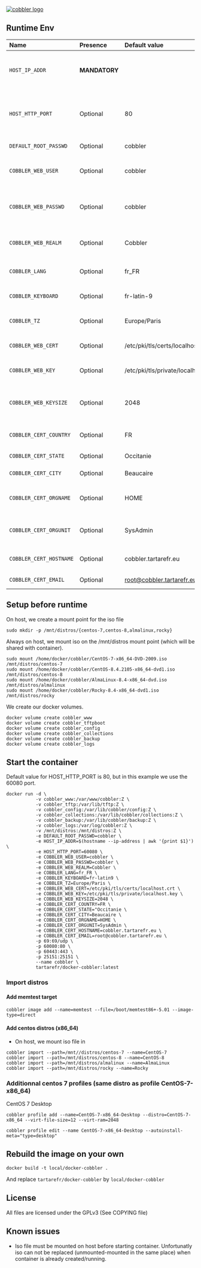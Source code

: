 [![cobbler logo](https://cobbler.github.io/images/logo-brand.png)](http://cobbler.github.io/ "cobbler")

## Runtime Env

| Name                     | Presence      | Default value                      | Comment                                                   |
| :---                     | :---          | :---                               | :---                                                      |
|  `HOST_IP_ADDR`          | __MANDATORY__ |                                    | Physical host IP address (usefull for cobbler_api)        |
|  `HOST_HTTP_PORT`        | Optional      | 80                                 | Physical host IP port connected to HTTP port on container |
|  `DEFAULT_ROOT_PASSWD`   | Optional      | cobbler                            | Default root password                                     |
|  `COBBLER_WEB_USER`      | Optional      | cobbler                            | Cobbler user for cobbler_web digest                       |
|  `COBBLER_WEB_PASSWD`    | Optional      | cobbler                            | Cobbler password for cobbler_web digest                   |
|  `COBBLER_WEB_REALM`     | Optional      | Cobbler                            | Cobbler realm for cobbler_web digest                      |
|  `COBBLER_LANG`          | Optional      | fr_FR                              | Lang to setup in target                                   |
|  `COBBLER_KEYBOARD`      | Optional      | fr-latin-9                         | Keyboard to setup in target                               |
|  `COBBLER_TZ`            | Optional      | Europe/Paris                       | Timezone to setup in target                               |
|  `COBBLER_WEB_CERT`      | Optional      | /etc/pki/tls/certs/localhost.crt   | Full path of apache ssl certificate                       |
|  `COBBLER_WEB_KEY`       | Optional      | /etc/pki/tls/private/localhost.key | Full path of apache ssl key                               |
|  `COBBLER_WEB_KEYSIZE`   | Optional      | 2048                               | Apache ssl key size (default is 2048): Optional           |
|  `COBBLER_CERT_COUNTRY`  | Optional      | FR                                 | Country in SSL certificate                                |
|  `COBBLER_CERT_STATE`    | Optional      | Occitanie                          | State in SSL certificate                                  |
|  `COBBLER_CERT_CITY`     | Optional      | Beaucaire                          | City in SSL certificate                                   |
|  `COBBLER_CERT_ORGNAME`  | Optional      | HOME                               | Organization Name in SSL certificate (O)                  |
|  `COBBLER_CERT_ORGUNIT`  | Optional      | SysAdmin                           | Organization Unit in SSL certificate (OU)                 |
|  `COBBLER_CERT_HOSTNAME` | Optional      | cobbler.tartarefr.eu               | Hostname in SSL certificate                               |
|  `COBBLER_CERT_EMAIL`    | Optional      | root@cobbler.tartarefr.eu          | Email in SSL certificate                                  |

## Setup before runtime
    
On host, we create a mount point for the iso file

``` 
sudo mkdir -p /mnt/distros/{centos-7,centos-8,almalinux,rocky}
``` 
    
Always on host, we mount iso on the /mnt/distros mount point (which will be shared with container).

```
sudo mount /home/docker/cobbler/CentOS-7-x86_64-DVD-2009.iso /mnt/distros/centos-7
sudo mount /home/docker/cobbler/CentOS-8.4.2105-x86_64-dvd1.iso /mnt/distros/centos-8
sudo mount /home/docker/cobbler/AlmaLinux-8.4-x86_64-dvd.iso /mnt/distros/almalinux
sudo mount /home/docker/cobbler/Rocky-8.4-x86_64-dvd1.iso /mnt/distros/rocky
```

We create our docker volumes.

``` 
docker volume create cobbler_www
docker volume create cobbler_tftpboot
docker volume create cobbler_config
docker volume create cobbler_collections
docker volume create cobbler_backup
docker volume create cobbler_logs
```
    
## Start the container

Default value for HOST_HTTP_PORT is 80, but in this example we use the 60080 port.

```
docker run -d \
           -v cobbler_www:/var/www/cobbler:Z \
           -v cobbler_tftp:/var/lib/tftp:Z \
           -v cobbler_config:/var/lib/cobbler/config:Z \
           -v cobbler_collections:/var/lib/cobbler/collections:Z \
           -v cobbler_backup:/var/lib/cobbler/backup:Z \
           -v cobbler_logs:/var/log/cobbler:Z \
           -v /mnt/distros:/mnt/distros:Z \
           -e DEFAULT_ROOT_PASSWD=cobbler \
           -e HOST_IP_ADDR=$(hostname --ip-address | awk '{print $1}') \
           -e HOST_HTTP_PORT=60080 \
           -e COBBLER_WEB_USER=cobbler \
           -e COBBLER_WEB_PASSWD=cobbler \
           -e COBBLER_WEB_REALM=Cobbler \
           -e COBBLER_LANG=fr_FR \
           -e COBBLER_KEYBOARD=fr-latin9 \
           -e COBBLER_TZ=Europe/Paris \
           -e COBBLER_WEB_CERT=/etc/pki/tls/certs/localhost.crt \
           -e COBBLER_WEB_KEY=/etc/pki/tls/private/localhost.key \
           -e COBBLER_WEB_KEYSIZE=2048 \
           -e COBBLER_CERT_COUNTRY=FR \
           -e COBBLER_CERT_STATE="Occitanie \
           -e COBBLER_CERT_CITY=Beaucaire \
           -e COBBLER_CERT_ORGNAME=HOME \
           -e COBBLER_CERT_ORGUNIT=SysAdmin \
           -e COBBLER_CERT_HOSTNAME=cobbler.tartarefr.eu \
           -e COBBLER_CERT_EMAIL=root@cobbler.tartarefr.eu \
           -p 69:69/udp \
           -p 60080:80 \
           -p 60443:443 \
           -p 25151:25151 \
           --name cobbler \
           tartarefr/docker-cobbler:latest
```

### Import distros

#### Add memtest target

```
cobbler image add --name=memtest --file=/boot/memtest86+-5.01 --image-type=direct
```
    
#### Add centos distros (x86_64)

* On host, we mount iso file in 

```
cobbler import --path=/mnt//distros/centos-7 --name=CentOS-7
cobbler import --path=/mnt/distros/centos-8 --name=CentOS-8
cobbler import --path=/mnt/distros/almalinux --name=AlmaLinux
cobbler import --path=/mnt/distros/rocky --name=Rocky
```

### Additionnal centos 7 profiles (same distro as profile CentOS-7-x86_64)

CentOS 7 Desktop

```
cobbler profile add --name=CentOS-7-x86_64-Desktop --distro=CentOS-7-x86_64 --virt-file-size=12 --virt-ram=2048

cobbler profile edit --name CentOS-7-x86_64-Desktop --autoinstall-meta="type=desktop"
```

## Rebuild the image on your own

```
docker build -t local/docker-cobbler .
```
    
And replace `tartarefr/docker-cobbler` by `local/docker-cobbler`

## License

All files are licensed under the GPLv3 (See COPYING file)
    
## Known issues

* Iso file must be mounted on host before starting container. Unfortunatly iso can not be replaced (unmounted-mounted in the same place) when container is already created/running.
